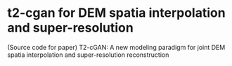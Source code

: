 # t2-cgan for  DEM spatia interpolation and super-resolution

(Source code for paper) T2-cGAN: A new modeling paradigm for joint DEM spatia interpolation and super-resolution reconstruction
